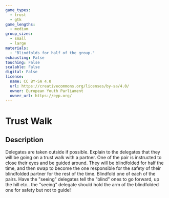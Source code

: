 ```yaml
---
game_types:
  - trust
  - gtk
game_lengths:
  - medium
group_sizes:
  - small
  - large
materials:
  - "Blindfolds for half of the group."
exhausting: False
touching: False
scalable: False
digital: False
license:
  name: CC BY-SA 4.0
  url: https://creativecommons.org/licenses/by-sa/4.0/
  owner: European Youth Parliament
  owner_url: https://eyp.org/
---
```

# Trust Walk

## Description
Delegates are taken outside if possible. Explain to the delegates that they will be going on a trust walk with a partner. One of the pair is instructed to close their eyes and be guided around. They will be blindfolded for half the time, and then swap to become the one responsible for the safety of their blindfolded partner for the rest of the time. Blindfold one of each of the pairs. Have the "seeing" delegates tell the "blind" ones to go forward, up the hill etc.. the "seeing" delegate should hold the arm of the blindfolded one for safety but not to guide!
